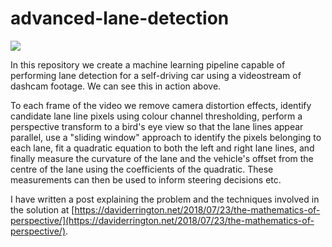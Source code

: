 # advanced-lane-detection

![](https://media.giphy.com/media/4EFsn95JAPySiR03Yo/200w_d.gif)

In this repository we create a machine learning pipeline capable of performing lane detection for a self-driving car using a videostream of dashcam footage. We can see this in action above.

To each frame of the video we remove camera distortion effects, identify candidate lane line pixels using colour channel thresholding, perform a perspective transform to a bird's eye view so that the lane lines appear parallel, use a "sliding window" approach to identify the pixels belonging to each lane, fit a quadratic equation to both the left and right lane lines, and finally measure the curvature of the lane and the vehicle's offset from the centre of the lane using the coefficients of the quadratic. These measurements can then be used to inform steering decisions etc.

I have written a post explaining the problem and the techniques involved in the solution at [https://daviderrington.net/2018/07/23/the-mathematics-of-perspective/](https://daviderrington.net/2018/07/23/the-mathematics-of-perspective/).

